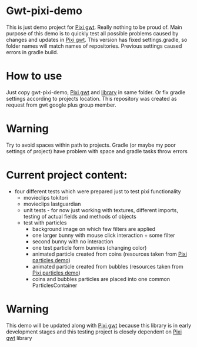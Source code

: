 # Gwt-pixi-demo
This is just demo project for [Pixi gwt](https://github.com/klaun76/gwt-pixi). Really nothing to be proud of. Main purpose of this demo is to quickly test all possible problems caused by changes and updates in [Pixi gwt](https://github.com/klaun76/gwt-pixi).
This version has fixed settings.gradle, so folder names will match names of repositories. Previous settings caused errors in gradle build.
# How to use
Just copy gwt-pixi-demo, [Pixi gwt](https://github.com/klaun76/gwt-pixi) and [library](https://github.com/klaun76/library) in same folder. Or fix gradle settings according to projects location. This repository was created as request from gwt google plus group member.
# Warning
Try to avoid spaces within path to projects. Gradle (or maybe my poor settings of project) have problem with space and gradle tasks throw errors
# Current project content:
* four different tests which were prepared just to test pixi functionality
    * movieclips tokitori
    * movieclips lastguardian
    * unit tests - for now just working with textures, different imports, testing of actual fields and methods of objects
    * test with particles
        * background image on which few filters are applied
        * one larger bunny with mouse click interaction + some filter
        * second bunny with no interaction
        * one test particle form bunnies (changing color)
        * animated particle created from coins (resources taken from [Pixi particles demo](https://github.com/pixijs/pixi-particles))
        * animated particle created from bubbles (resources taken from [Pixi particles demo](https://github.com/pixijs/pixi-particles))
        * coins and bubbles particles are placed into one common ParticlesContainer
# Warning
This demo will be updated along with [Pixi gwt](https://github.com/klaun76/gwt-pixi) because this library is in early development stages and this testing project is closely dependent on [Pixi gwt](https://github.com/klaun76/gwt-pixi) library